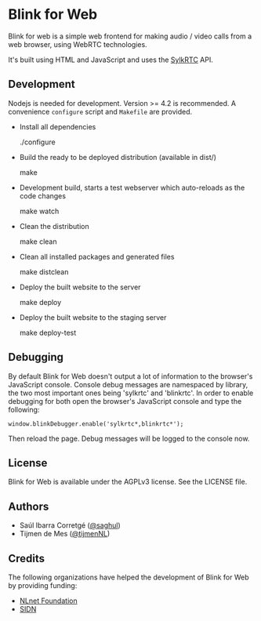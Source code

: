 
# Blink for Web

Blink for web is a simple web frontend for making audio / video calls from a
web browser, using WebRTC technologies.

It's built using HTML and JavaScript and uses the [SylkRTC](https://github.com/AGProjects/sylkrtc.js) API.


## Development

Nodejs is needed for development. Version >= 4.2 is recommended. A convenience
`configure` script and `Makefile` are provided.

* Install all dependencies


    ./configure


* Build the ready to be deployed distribution (available in dist/)


    make


* Development build, starts a test webserver which auto-reloads as the code changes


    make watch


* Clean the distribution


    make clean


* Clean all installed packages and generated files


    make distclean


* Deploy the built website to the server


    make deploy


* Deploy the built website to the staging server


    make deploy-test


## Debugging

By default Blink for Web doesn't output a lot of information to the browser's JavaScript console.
Console debug messages are namespaced by library, the two most important ones being 'sylkrtc' and 'blinkrtc'.
In order to enable debugging for both open the browser's JavaScript console and type the following:

    window.blinkDebugger.enable('sylkrtc*,blinkrtc*');

Then reload the page. Debug messages will be logged to the console now.


## License

Blink for Web is available under the AGPLv3 license. See the LICENSE file.


## Authors

* Saúl Ibarra Corretgé ([@saghul](https://github.com/saghul))
* Tijmen de Mes ([@tijmenNL](https://github.com/tijmenNL))


## Credits

The following organizations have helped the development of Blink for Web by providing funding:

* [NLnet Foundation](https://www.nlnet.nl)
* [SIDN](https://www.sidn.nl)
